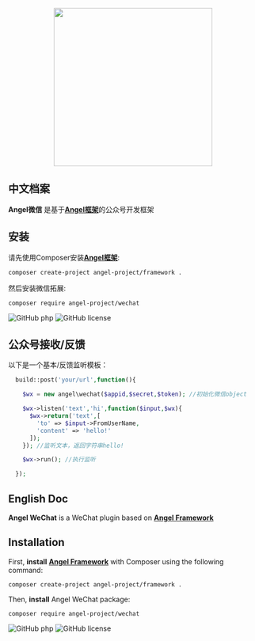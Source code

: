 <p align="center"><img width="320" src="https://xy.zuggr.com/file/angel_wechat.jpg"></p>

中文档案
-------------
**Angel微信** 是基于[**Angel框架**](https://github.com/angel-project/framework)的公众号开发框架

安装
-------------
请先使用Composer安装[**Angel框架**](https://github.com/angel-project/framework):
```
composer create-project angel-project/framework .
```

然后安装微信拓展:
```
composer require angel-project/wechat
```

![GitHub php](https://img.shields.io/packagist/php-v/symfony/symfony.svg)
![GitHub license](https://img.shields.io/cocoapods/l/AFNetworking.svg)  

公众号接收/反馈
-------------
以下是一个基本/反馈监听模板：
```PHP
  build::post('your/url',function(){

    $wx = new angel\wechat($appid,$secret,$token); //初始化微信object

    $wx->listen('text','hi',function($input,$wx){
      $wx->return('text',[
        'to' => $input->FromUserName,
        'content' => 'hello!'
      ]);
    }); //监听文本，返回字符串hello!

    $wx->run(); //执行监听

  });
```

English Doc
-------------
**Angel WeChat** is a WeChat plugin based on [**Angel Framework**](https://github.com/angel-project/framework)  

Installation
-------------
First, **install** [**Angel Framework**](https://github.com/angel-project/framework) with Composer using the following command:
```
composer create-project angel-project/framework .
```

Then, **install** Angel WeChat package:
```
composer require angel-project/wechat
```

![GitHub php](https://img.shields.io/packagist/php-v/symfony/symfony.svg)
![GitHub license](https://img.shields.io/cocoapods/l/AFNetworking.svg)
